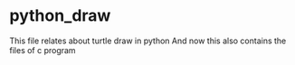 # python_draw
This file relates about turtle draw in python
And now this also contains the files of c program 
